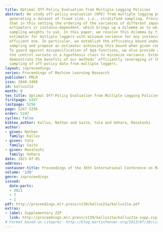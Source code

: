 ```yaml
---
title: Optimal Off-Policy Evaluation from Multiple Logging Policies
abstract: We study off-policy evaluation (OPE) from multiple logging policies, each
  generating a dataset of fixed size, i.e., stratified sampling. Previous work noted
  that in this setting the ordering of the variances of different importance sampling
  estimators is instance-dependent, which brings up a dilemma as to which importance
  sampling weights to use. In this paper, we resolve this dilemma by finding the OPE
  estimator for multiple loggers with minimum variance for any instance, i.e., the
  efficient one. In particular, we establish the efficiency bound under stratified
  sampling and propose an estimator achieving this bound when given consistent $q$-estimates.
  To guard against misspecification of $q$-functions, we also provide a way to choose
  the control variate in a hypothesis class to minimize variance. Extensive experiments
  demonstrate the benefits of our methods’ efficiently leveraging of the stratified
  sampling of off-policy data from multiple loggers.
layout: inproceedings
series: Proceedings of Machine Learning Research
publisher: PMLR
issn: 2640-3498
id: kallus21a
month: 0
tex_title: Optimal Off-Policy Evaluation from Multiple Logging Policies
firstpage: 5247
lastpage: 5256
page: 5247-5256
order: 5247
cycles: false
bibtex_author: Kallus, Nathan and Saito, Yuta and Uehara, Masatoshi
author:
- given: Nathan
  family: Kallus
- given: Yuta
  family: Saito
- given: Masatoshi
  family: Uehara
date: 2021-07-01
address:
container-title: Proceedings of the 38th International Conference on Machine Learning
volume: '139'
genre: inproceedings
issued:
  date-parts:
  - 2021
  - 7
  - 1
pdf: http://proceedings.mlr.press/v139/kallus21a/kallus21a.pdf
extras:
- label: Supplementary ZIP
  link: http://proceedings.mlr.press/v139/kallus21a/kallus21a-supp.zip
# Format based on citeproc: http://blog.martinfenner.org/2013/07/30/citeproc-yaml-for-bibliographies/
---
```

